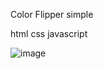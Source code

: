 Color Flipper simple 

html
css
javascript

![image](https://user-images.githubusercontent.com/84880348/165134345-f8da405b-4ee4-4482-b801-2ec3bb877555.png)
